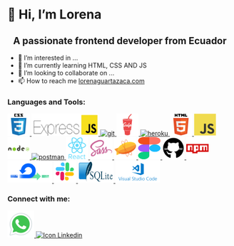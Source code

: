 <h1> 👋 Hi, I’m Lorena </h1>
<h2 align="center">A passionate frontend developer from Ecuador</h2>

- 👀 I’m interested in ...
- 🌱 I’m currently learning HTML, CSS AND JS 
- 💞️ I’m looking to collaborate on ... 
- 📫 How to reach me <a href="https://www.lorenaguartazaca.com" target="_blank" rel="noreferrer"> lorenaguartazaca.com </a> </li>

<h3 align="left">Languages and Tools:</h3>
<p align="left">
      <a href="https://www.w3schools.com/css/" target="_blank" rel="noreferrer">
        <img
          src="https://raw.githubusercontent.com/devicons/devicon/master/icons/css3/css3-original-wordmark.svg"
          alt="css3"
          width="50"
          height="50" 
        />
      </a>
      <a href="https://expressjs.com" target="_blank" rel="noreferrer">
        <img
          src="https://github.com/lorenaggs/image-skills/blob/main/express-original-wordmark.png"
          alt="express"
          width="150"
          height="50" 
        />
      </a>
      <a href="https://git-scm.com/" target="_blank" rel="noreferrer">
        <img
          src="https://www.vectorlogo.zone/logos/git-scm/git-scm-icon.svg"
          alt="git"
          width="50"
          height="50" 
        />
      </a>
      <a href="https://gulpjs.com" target="_blank" rel="noreferrer">
        <img
          src="https://raw.githubusercontent.com/devicons/devicon/master/icons/gulp/gulp-plain.svg"
          alt="gulp"
          width="50"
          height="50" 
        />
      </a>
      <a href="https://heroku.com" target="_blank" rel="noreferrer">
        <img
          src="https://www.vectorlogo.zone/logos/heroku/heroku-icon.svg"
          alt="heroku"
          width="50"
          height="50" 
        />
      </a>
      <a href="https://www.w3.org/html/" target="_blank" rel="noreferrer">
        <img
          src="https://raw.githubusercontent.com/devicons/devicon/master/icons/html5/html5-original-wordmark.svg"
          alt="html5"
          width="50"
          height="50" 
        />
      </a>
      <a
        href="https://developer.mozilla.org/en-US/docs/Web/JavaScript"
        target="_blank"
        rel="noreferrer"
      >
        <img
          src="https://raw.githubusercontent.com/devicons/devicon/master/icons/javascript/javascript-original.svg"
          alt="javascript"
          width="50"
          height="50" 
        />
      </a>
      <a href="https://nodejs.org" target="_blank" rel="noreferrer">
        <img
          src="https://raw.githubusercontent.com/devicons/devicon/master/icons/nodejs/nodejs-original-wordmark.svg"
          alt="nodejs"
          width="50"
          height="50" 
        />
      </a>
      <a href="https://postman.com" target="_blank" rel="noreferrer">
        <img
          src="https://www.vectorlogo.zone/logos/getpostman/getpostman-icon.svg"
          alt="postman"
          width="50"
          height="50" 
        />
      </a>
      <a href="https://reactjs.org/" target="_blank" rel="noreferrer">
        <img
          src="https://raw.githubusercontent.com/devicons/devicon/master/icons/react/react-original-wordmark.svg"
          alt="react"
          width="50"
          height="50" 
        />
      </a>
      <a href="https://sass-lang.com" target="_blank" rel="noreferrer">
        <img
          src="https://raw.githubusercontent.com/devicons/devicon/master/icons/sass/sass-original.svg"
          alt="sass"
          width="50"
          height="50" 
        />
      </a>
  <a href="https://zeplin.io/" target="_blank" rel="noreferrer">
        <img
          src="https://github.com/lorenaggs/image-skills/blob/main/zeplin.png"
          alt="zeplin"
          width="50"
          height="50" 
        />
      </a>
  <a href="https://www.figma.com/" target="_blank" rel="noreferrer">
        <img
          src="https://github.com/lorenaggs/image-skills/blob/main/figma-logo.svg"
          alt="figma"
          width="50"
          height="50" 
        />
      </a>
  <a href="https://github.com/" target="_blank" rel="noreferrer">
        <img
          src="https://github.com/lorenaggs/image-skills/blob/main/github.svg"
          alt="github"
          width="50"
          height="50" 
        />
      </a>
  <a href="https://www.npmjs.com/">
        <img
          src="https://github.com/lorenaggs/image-skills/blob/main/npm.svg"
          alt="npm"
          width="50"
          height="50" 
        />
      </a>
  <a href="">
        <img
          src="https://github.com/lorenaggs/image-skills/blob/main/scrum.png"
          alt="scrum"
          width="100"
          height="50" 
        />
      </a>
 <a href="https://slack.com/intl/es-ec/">
        <img
          src="https://github.com/lorenaggs/image-skills/blob/main/slack.svg"
          alt="slack"
          width="50"
          height="50" 
        />
      </a>
  <a href="https://www.sqlite.org/index.html">
        <img
          src="https://github.com/lorenaggs/image-skills/blob/main/sqlite-logo.png"
          alt="sqlite"
          width="80"
          height="50" 
        />
      </a>
  <a href="https://code.visualstudio.com/">
        <img
          src="https://github.com/lorenaggs/image-skills/blob/main/visualstudiocodelogo.png"
          alt="Visual Studio Code"
          width="100"
          height="50" 
        />
      </a>
  </p>
  
  <h3 align="left">Connect with me:</h3>
  <a target="_blank" href="https://api.whatsapp.com/send?phone=593994607544">
        <img
          src="https://github.com/lorenaggs/image-skills/blob/main/whatsapp.svg"
          alt="Icon Whatsapp"
          width="60"
          height="60" 
        />
      </a>
      <a target="_blank" href="https://www.linkedin.com/in/lorenaggs/">
        <img
          src="https://raw.githubusercontent.com/danielcranney/readme-generator/main/public/icons/socials/linkedin.svg"
          alt="Icon Linkedin"
          width="50"
          height="50" 
        />
      </a>
  
